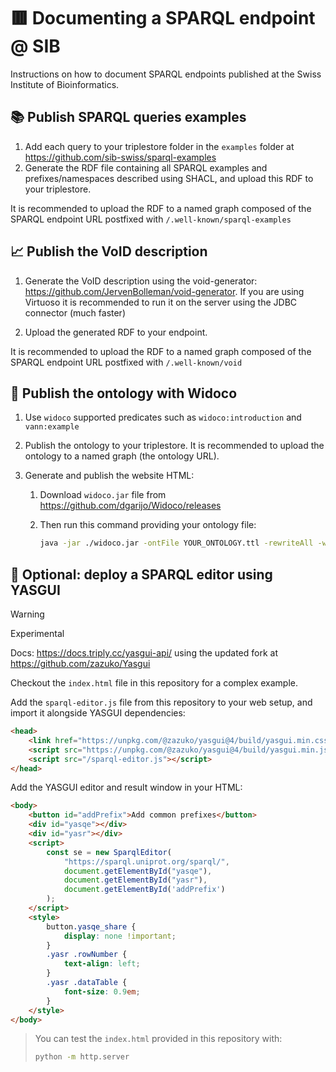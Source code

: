 # 🟥 Documenting a SPARQL endpoint @ SIB

Instructions on how to document SPARQL endpoints published at the Swiss Institute of Bioinformatics.

## 📚️ Publish SPARQL queries examples

1. Add each query to your triplestore folder in the `examples` folder at https://github.com/sib-swiss/sparql-examples
2. Generate the RDF file containing all SPARQL examples and prefixes/namespaces described using SHACL, and upload this RDF to your triplestore. 

It is recommended to upload the RDF to a named graph composed of the SPARQL endpoint URL postfixed with `/.well-known/sparql-examples`

## 📈 Publish the VoID description

1. Generate the VoID description using the void-generator: https://github.com/JervenBolleman/void-generator. If you are using Virtuoso it is recommended to run it on the server using the JDBC connector (much faster)

2. Upload the generated RDF to your endpoint. 

It is recommended to upload the RDF to a named graph composed of the SPARQL endpoint URL postfixed with `/.well-known/void`

## 🦉 Publish the ontology with Widoco

1. Use `widoco` supported predicates such as `widoco:introduction` and `vann:example` 

2. Publish the ontology to your triplestore. It is recommended to upload the ontology to a named graph (the ontology URL). 

3. Generate and publish the website HTML: 

   1. Download `widoco.jar` file from https://github.com/dgarijo/Widoco/releases

   2. Then run this command providing your ontology file:

      ```bash
      java -jar ./widoco.jar -ontFile YOUR_ONTOLOGY.ttl -rewriteAll -webVowl -doNotDisplaySerializations -uniteSections -noPlaceHolderText -outFolder out
      ```

## 💫 Optional: deploy a SPARQL editor using YASGUI

> [!WARNING]
>
> Experimental

Docs: https://docs.triply.cc/yasgui-api/ using the updated fork at https://github.com/zazuko/Yasgui

Checkout the `index.html` file in this repository for a complex example.

Add the `sparql-editor.js` file from this repository to your web setup, and import it alongside YASGUI dependencies:

```html
<head>
	<link href="https://unpkg.com/@zazuko/yasgui@4/build/yasgui.min.css" rel="stylesheet" type="text/css" />
    <script src="https://unpkg.com/@zazuko/yasgui@4/build/yasgui.min.js"></script>
    <script src="/sparql-editor.js"></script>
</head>
```

Add the YASGUI editor and result window in your HTML:

```html
<body>
    <button id="addPrefix">Add common prefixes</button>
    <div id="yasqe"></div>
    <div id="yasr"></div>
    <script>
        const se = new SparqlEditor(
            "https://sparql.uniprot.org/sparql/",
            document.getElementById("yasqe"),
            document.getElementById("yasr"),
            document.getElementById('addPrefix')
        );
    </script>
    <style>
        button.yasqe_share {
            display: none !important;
        }
        .yasr .rowNumber {
            text-align: left;
        }
        .yasr .dataTable {
            font-size: 0.9em;
        }
    </style>
</body>
```

> You can test the `index.html` provided in this repository with:
>
> ```bash
> python -m http.server
> ```
